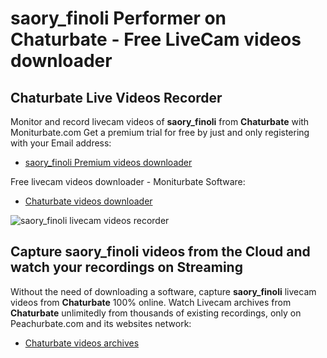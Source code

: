 # saory_finoli Performer on Chaturbate - Free LiveCam videos downloader

## Chaturbate Live Videos Recorder

Monitor and record livecam videos of **saory_finoli** from **Chaturbate** with Moniturbate.com
Get a premium trial for free by just and only registering with your Email address:
* [saory_finoli Premium videos downloader](https://moniturbate.com/request-demo-licence-key.html)

Free livecam videos downloader - Moniturbate Software:
* [Chaturbate videos downloader](https://moniturbate.com/moniturbate-download-software.html)

![saory_finoli livecam videos recorder](https://peachurnet.com/templates/moniturbate-software.png)


## Capture saory_finoli videos from the Cloud and watch your recordings on Streaming

Without the need of downloading a software, capture **saory_finoli** livecam videos from **Chaturbate** 100% online.
Watch Livecam archives from **Chaturbate** unlimitedly from thousands of existing recordings, only on Peachurbate.com and its websites network:
* [Chaturbate videos archives](https://peachurnet.com/)
